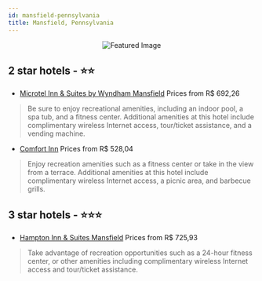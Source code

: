 ```yaml
---
id: mansfield-pennsylvania
title: Mansfield, Pennsylvania
---
```


<center><img src="https://i.travelapi.com/hotels/4000000/3830000/3824000/3823909/7b0c7eb8_z.jpg" alt="Featured Image" /></center>


##  2 star hotels - ⭐️⭐️

-    [Microtel Inn & Suites by Wyndham Mansfield](https://us.hurb.com/hotels/mansfield/microtel-inn-suites-by-wyndham-mansfield-JNP-JP106776?cmp=18055) Prices from R$ 692,26
   > Be sure to enjoy recreational amenities, including an indoor pool, a spa tub, and a fitness center. Additional amenities at this hotel include complimentary wireless Internet access, tour/ticket assistance, and a vending machine.
-    [Comfort Inn](https://us.hurb.com/hotels/mansfield/comfort-inn-JNP-JP987286?cmp=18055) Prices from R$ 528,04
   > Enjoy recreation amenities such as a fitness center or take in the view from a terrace. Additional amenities at this hotel include complimentary wireless Internet access, a picnic area, and barbecue grills.

##  3 star hotels - ⭐️⭐️⭐️

-    [Hampton Inn & Suites Mansfield](https://us.hurb.com/hotels/mansfield/hampton-inn-suites-mansfield-JNP-JP062249?cmp=18055) Prices from R$ 725,93
   > Take advantage of recreation opportunities such as a 24-hour fitness center, or other amenities including complimentary wireless Internet access and tour/ticket assistance.
